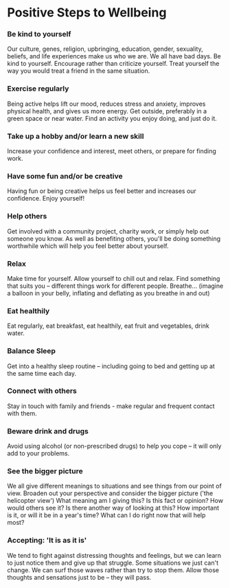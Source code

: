 # Positive Steps to Wellbeing
### Be kind to yourself
Our culture, genes, religion, upbringing, education, gender, sexuality, beliefs, and life experiences make us who we are. We all have bad days. Be kind to yourself. Encourage rather than criticize yourself. Treat yourself the way you would treat a friend in the same situation.

### Exercise regularly
Being active helps lift our mood, reduces stress and anxiety, improves physical health, and gives us more energy. Get outside, preferably in a green space or near water. Find an activity you enjoy doing, and just do it.

### Take up a hobby and/or learn a new skill
Increase your confidence and interest, meet others, or prepare for finding work.

### Have some fun and/or be creative
Having fun or being creative helps us feel better and increases our confidence. Enjoy yourself!

### Help others
Get involved with a community project, charity work, or simply help out someone you know. As well as benefiting others, you'll be doing something worthwhile which will help you feel better about yourself.

### Relax
Make time for yourself. Allow yourself to chill out and relax. Find something that suits you – different things work for different people. Breathe... (imagine a balloon in your belly, inflating and deflating as you breathe in and out)

### Eat healthily
Eat regularly, eat breakfast, eat healthily, eat fruit and vegetables, drink water.

### Balance Sleep
Get into a healthy sleep routine – including going to bed and getting up at the same time each day.

### Connect with others
Stay in touch with family and friends - make regular and frequent contact with them.

### Beware drink and drugs
Avoid using alcohol (or non-prescribed drugs) to help you cope – it will only add to your problems.

### See the bigger picture
We all give different meanings to situations and see things from our point of view. Broaden out your perspective and consider the bigger picture ('the helicopter view') What meaning am I giving this? Is this fact or opinion? How would others see it? Is there another way of looking at this? How important is it, or will it be in a year's time? What can I do right now that will help most?

### Accepting: 'It is as it is'
We tend to fight against distressing thoughts and feelings, but we can learn to just notice them and give up that struggle. Some situations we just can't change. We can surf those waves rather than try to stop them. Allow those thoughts and sensations just to be – they will pass.
